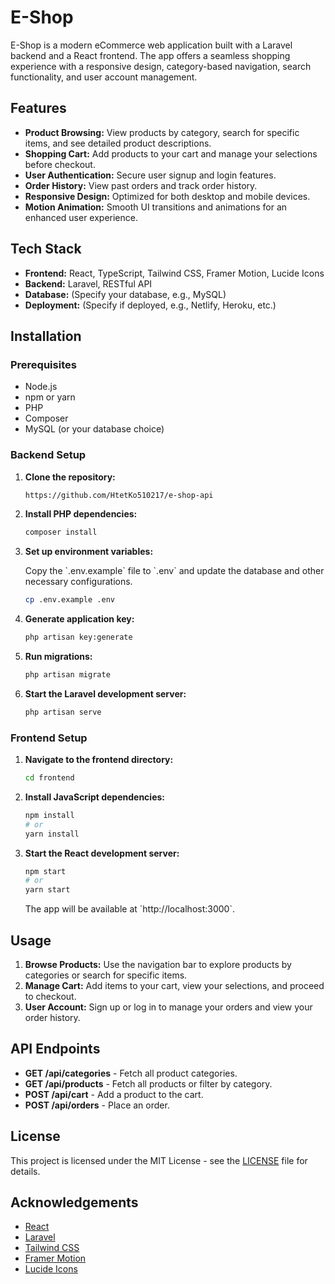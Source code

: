 
# E-Shop

E-Shop is a modern eCommerce web application built with a Laravel backend and a React frontend. The app offers a seamless shopping experience with a responsive design, category-based navigation, search functionality, and user account management.

## Features

- **Product Browsing:** View products by category, search for specific items, and see detailed product descriptions.
- **Shopping Cart:** Add products to your cart and manage your selections before checkout.
- **User Authentication:** Secure user signup and login features.
- **Order History:** View past orders and track order history.
- **Responsive Design:** Optimized for both desktop and mobile devices.
- **Motion Animation:** Smooth UI transitions and animations for an enhanced user experience.

## Tech Stack

- **Frontend:** React, TypeScript, Tailwind CSS, Framer Motion, Lucide Icons
- **Backend:** Laravel, RESTful API
- **Database:** (Specify your database, e.g., MySQL)
- **Deployment:** (Specify if deployed, e.g., Netlify, Heroku, etc.)

## Installation

### Prerequisites

- Node.js
- npm or yarn
- PHP
- Composer
- MySQL (or your database choice)

### Backend Setup

1. **Clone the repository:**

   ```bash
   https://github.com/HtetKo510217/e-shop-api
    ```

2. **Install PHP dependencies:**

   ```bash
   composer install
   ```

3. **Set up environment variables:**

   Copy the \`.env.example\` file to \`.env\` and update the database and other necessary configurations.

   ```bash
   cp .env.example .env
   ```

4. **Generate application key:**

   ```bash
   php artisan key:generate
   ```

5. **Run migrations:**

   ```bash
   php artisan migrate
   ```

6. **Start the Laravel development server:**

   ```bash
   php artisan serve
   ```

### Frontend Setup

1. **Navigate to the frontend directory:**

   ```bash
   cd frontend
   ```

2. **Install JavaScript dependencies:**

   ```bash
   npm install
   # or
   yarn install
   ```

3. **Start the React development server:**

   ```bash
   npm start
   # or
   yarn start
   ```

   The app will be available at \`http://localhost:3000\`.

## Usage

1. **Browse Products:** Use the navigation bar to explore products by categories or search for specific items.
2. **Manage Cart:** Add items to your cart, view your selections, and proceed to checkout.
3. **User Account:** Sign up or log in to manage your orders and view your order history.

## API Endpoints

- **GET /api/categories** - Fetch all product categories.
- **GET /api/products** - Fetch all products or filter by category.
- **POST /api/cart** - Add a product to the cart.
- **POST /api/orders** - Place an order.


## License

This project is licensed under the MIT License - see the [LICENSE](LICENSE) file for details.

## Acknowledgements

- [React](https://reactjs.org/)
- [Laravel](https://laravel.com/)
- [Tailwind CSS](https://tailwindcss.com/)
- [Framer Motion](https://www.framer.com/motion/)
- [Lucide Icons](https://lucide.dev/)
